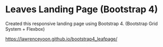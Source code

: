 # Leaves Landing Page (Bootstrap 4)

Created this responsive landing page using Bootstrap 4. (Bootstrap Grid System + Flexbox)

https://lawrenceyoon.github.io/bootstrap4_leafpage/
